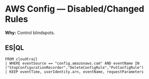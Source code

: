 # AWS Config — Disabled/Changed Rules
**Why:** Control blindspots.

## ES|QL
```esql
FROM cloudtrail
| WHERE eventSource == "config.amazonaws.com" AND eventName IN ("StopConfigurationRecorder","DeleteConfigRule","PutConfigRule")
| KEEP eventTime, userIdentity.arn, eventName, requestParameters
```
